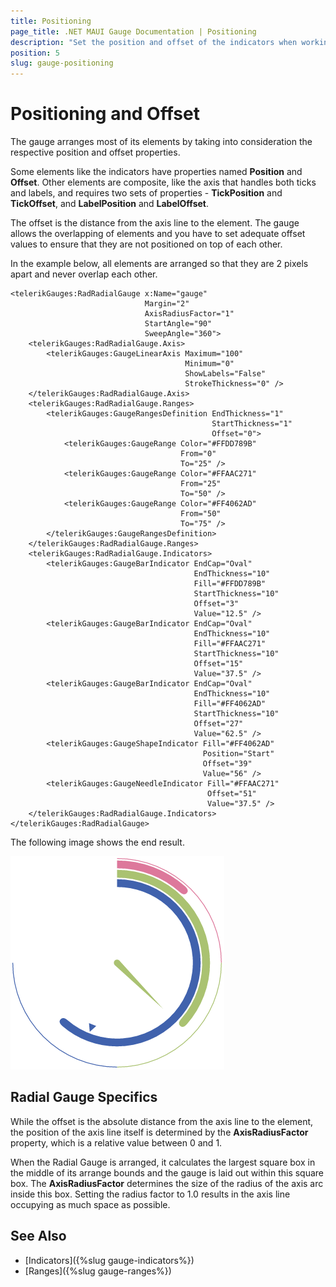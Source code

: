 ```yaml
---
title: Positioning
page_title: .NET MAUI Gauge Documentation | Positioning
description: "Set the position and offset of the indicators when working with the Telerik Gauge for .NET MAUI control and learn what the Radial Gauge specifics are."
position: 5
slug: gauge-positioning
---
```


# Positioning and Offset

The gauge arranges most of its elements by taking into consideration the respective position and offset properties.

Some elements like the indicators have properties named **Position** and **Offset**. Other elements are composite, like the axis that handles both ticks and labels, and requires two sets of properties - **TickPosition** and **TickOffset**, and **LabelPosition** and **LabelOffset**.

The offset is the distance from the axis line to the element. The gauge allows the overlapping of elements and you have to set adequate offset values to ensure that they are not positioned on top of each other.

In the example below, all elements are arranged so that they are 2 pixels apart and never overlap each other.

```XAML
<telerikGauges:RadRadialGauge x:Name="gauge"
                              Margin="2"
                              AxisRadiusFactor="1"
                              StartAngle="90"
                              SweepAngle="360">
    <telerikGauges:RadRadialGauge.Axis>
        <telerikGauges:GaugeLinearAxis Maximum="100"
                                       Minimum="0"
                                       ShowLabels="False"
                                       StrokeThickness="0" />
    </telerikGauges:RadRadialGauge.Axis>
    <telerikGauges:RadRadialGauge.Ranges>
        <telerikGauges:GaugeRangesDefinition EndThickness="1"
                                             StartThickness="1"
                                             Offset="0">
            <telerikGauges:GaugeRange Color="#FFDD789B"
                                      From="0"
                                      To="25" />
            <telerikGauges:GaugeRange Color="#FFAAC271"
                                      From="25"
                                      To="50" />
            <telerikGauges:GaugeRange Color="#FF4062AD"
                                      From="50"
                                      To="75" />
        </telerikGauges:GaugeRangesDefinition>
    </telerikGauges:RadRadialGauge.Ranges>
    <telerikGauges:RadRadialGauge.Indicators>
        <telerikGauges:GaugeBarIndicator EndCap="Oval"
                                         EndThickness="10"
                                         Fill="#FFDD789B"
                                         StartThickness="10"
                                         Offset="3"
                                         Value="12.5" />
        <telerikGauges:GaugeBarIndicator EndCap="Oval"
                                         EndThickness="10"
                                         Fill="#FFAAC271"
                                         StartThickness="10"
                                         Offset="15"
                                         Value="37.5" />
        <telerikGauges:GaugeBarIndicator EndCap="Oval"
                                         EndThickness="10"
                                         Fill="#FF4062AD"
                                         StartThickness="10"
                                         Offset="27"
                                         Value="62.5" />
        <telerikGauges:GaugeShapeIndicator Fill="#FF4062AD"
                                           Position="Start"
                                           Offset="39"
                                           Value="56" />
        <telerikGauges:GaugeNeedleIndicator Fill="#FFAAC271"
                                            Offset="51"
                                            Value="37.5" />
    </telerikGauges:RadRadialGauge.Indicators>
</telerikGauges:RadRadialGauge>
```

The following image shows the end result.

![Gauge example](images/gauge-positioning.png)

## Radial Gauge Specifics

While the offset is the absolute distance from the axis line to the element, the position of the axis line itself is determined by the **AxisRadiusFactor** property, which is a relative value between 0 and 1.

When the Radial Gauge is arranged, it calculates the largest square box in the middle of its arrange bounds and the gauge is laid out within this square box. The **AxisRadiusFactor** determines the size of the radius of the axis arc inside this box. Setting the radius factor to 1.0 results in the axis line occupying as much space as possible.

## See Also

- [Indicators]({%slug gauge-indicators%})
- [Ranges]({%slug gauge-ranges%})
